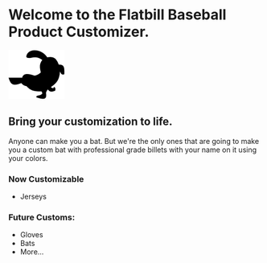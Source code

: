 # Welcome to the Flatbill Baseball Product Customizer.

![Flatbill Sports Logo](client/public/media/platypus.png)

## Bring your customization to life.
Anyone can make you a bat. But we're the only ones that are going to make you a custom bat with professional grade billets with your name on it using your colors.

### Now Customizable
- Jerseys

### Future Customs:
- Gloves
- Bats
- More...
